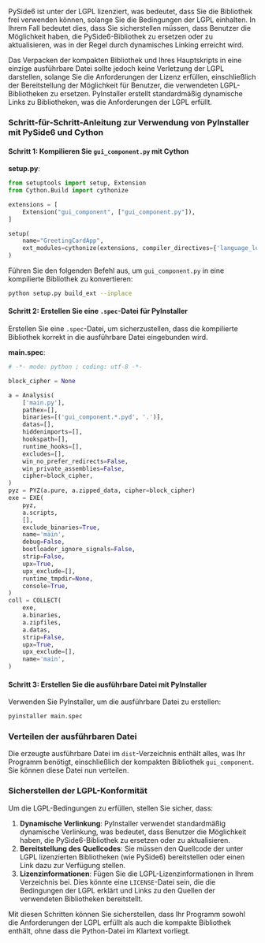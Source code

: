 PySide6 ist unter der LGPL lizenziert, was bedeutet, dass Sie die Bibliothek frei verwenden können, solange Sie die Bedingungen der LGPL einhalten. In Ihrem Fall bedeutet dies, dass Sie sicherstellen müssen, dass Benutzer die Möglichkeit haben, die PySide6-Bibliothek zu ersetzen oder zu aktualisieren, was in der Regel durch dynamisches Linking erreicht wird.

Das Verpacken der kompakten Bibliothek und Ihres Hauptskripts in eine einzige ausführbare Datei sollte jedoch keine Verletzung der LGPL darstellen, solange Sie die Anforderungen der Lizenz erfüllen, einschließlich der Bereitstellung der Möglichkeit für Benutzer, die verwendeten LGPL-Bibliotheken zu ersetzen. PyInstaller erstellt standardmäßig dynamische Links zu Bibliotheken, was die Anforderungen der LGPL erfüllt.

### Schritt-für-Schritt-Anleitung zur Verwendung von PyInstaller mit PySide6 und Cython

#### Schritt 1: Kompilieren Sie `gui_component.py` mit Cython

**setup.py**:

```python
from setuptools import setup, Extension
from Cython.Build import cythonize

extensions = [
    Extension("gui_component", ["gui_component.py"]),
]

setup(
    name="GreetingCardApp",
    ext_modules=cythonize(extensions, compiler_directives={'language_level': "3"}),
)
```

Führen Sie den folgenden Befehl aus, um `gui_component.py` in eine kompilierte Bibliothek zu konvertieren:

```sh
python setup.py build_ext --inplace
```

#### Schritt 2: Erstellen Sie eine `.spec`-Datei für PyInstaller

Erstellen Sie eine `.spec`-Datei, um sicherzustellen, dass die kompilierte Bibliothek korrekt in die ausführbare Datei eingebunden wird.

**main.spec**:

```python
# -*- mode: python ; coding: utf-8 -*-

block_cipher = None

a = Analysis(
    ['main.py'],
    pathex=[],
    binaries=[('gui_component.*.pyd', '.')],
    datas=[],
    hiddenimports=[],
    hookspath=[],
    runtime_hooks=[],
    excludes=[],
    win_no_prefer_redirects=False,
    win_private_assemblies=False,
    cipher=block_cipher,
)
pyz = PYZ(a.pure, a.zipped_data, cipher=block_cipher)
exe = EXE(
    pyz,
    a.scripts,
    [],
    exclude_binaries=True,
    name='main',
    debug=False,
    bootloader_ignore_signals=False,
    strip=False,
    upx=True,
    upx_exclude=[],
    runtime_tmpdir=None,
    console=True,
)
coll = COLLECT(
    exe,
    a.binaries,
    a.zipfiles,
    a.datas,
    strip=False,
    upx=True,
    upx_exclude=[],
    name='main',
)
```

#### Schritt 3: Erstellen Sie die ausführbare Datei mit PyInstaller

Verwenden Sie PyInstaller, um die ausführbare Datei zu erstellen:

```sh
pyinstaller main.spec
```

### Verteilen der ausführbaren Datei

Die erzeugte ausführbare Datei im `dist`-Verzeichnis enthält alles, was Ihr Programm benötigt, einschließlich der kompakten Bibliothek `gui_component`. Sie können diese Datei nun verteilen.

### Sicherstellen der LGPL-Konformität

Um die LGPL-Bedingungen zu erfüllen, stellen Sie sicher, dass:

1. **Dynamische Verlinkung**: PyInstaller verwendet standardmäßig dynamische Verlinkung, was bedeutet, dass Benutzer die Möglichkeit haben, die PySide6-Bibliothek zu ersetzen oder zu aktualisieren.
2. **Bereitstellung des Quellcodes**: Sie müssen den Quellcode der unter LGPL lizenzierten Bibliotheken (wie PySide6) bereitstellen oder einen Link dazu zur Verfügung stellen.
3. **Lizenzinformationen**: Fügen Sie die LGPL-Lizenzinformationen in Ihrem Verzeichnis bei. Dies könnte eine `LICENSE`-Datei sein, die die Bedingungen der LGPL erklärt und Links zu den Quellen der verwendeten Bibliotheken bereitstellt.

Mit diesen Schritten können Sie sicherstellen, dass Ihr Programm sowohl die Anforderungen der LGPL erfüllt als auch die kompakte Bibliothek enthält, ohne dass die Python-Datei im Klartext vorliegt.
